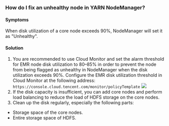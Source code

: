 ### How do I fix an unhealthy node in YARN NodeManager?

#### Symptoms
When disk utilization of a core node exceeds 90%, NodeManager will set it as "Unhealthy".

#### Solution
1. You are recommended to use Cloud Monitor and set the alarm threshold for EMR node disk utilization to 80–85% in order to prevent the node from being flagged as unhealthy in NodeManager when the disk utilization exceeds 90%.
Configure the EMR disk utilization threshold in Cloud Monitor at the following address:
`https://console.cloud.tencent.com/monitor/policyTemplate`
![](https://main.qcloudimg.com/raw/a6018ed544407e2912427485ef25c57c.png)
2. If the disk capacity is insufficient, you can add core nodes and perform load balancing to reduce the load of HDFS storage on the core nodes.
3. Clean up the disk regularly, especially the following parts:
 - Storage space of the core nodes.
 - Entire storage space of HDFS.
